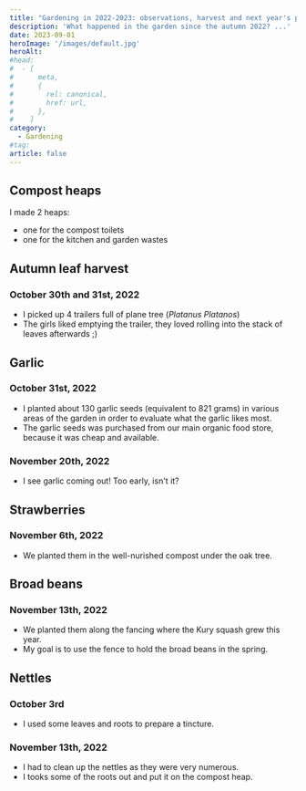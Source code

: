 ```yaml
---
title: "Gardening in 2022-2023: observations, harvest and next year's plans"
description: 'What happened in the garden since the autumn 2022? ...'
date: 2023-09-01
heroImage: '/images/default.jpg'
heroAlt:
#head:
#  - [
#      meta,
#      {
#        rel: canonical,
#        href: url,
#      },
#    ]
category:
  - Gardening
#tag:
article: false
---
```


## Compost heaps

I made 2 heaps:

- one for the compost toilets
- one for the kitchen and garden wastes

## Autumn leaf harvest

### October 30th and 31st, 2022

- I picked up 4 trailers full of plane tree (_Platanus Platanos_)
- The girls liked emptying the trailer, they loved rolling into the stack of leaves afterwards ;)

## Garlic

### October 31st, 2022

- I planted about 130 garlic seeds (equivalent to 821 grams) in various areas of the garden in order to evaluate what the garlic likes most.
- The garlic seeds was purchased from our main organic food store, because it was cheap and available.

### November 20th, 2022

- I see garlic coming out! Too early, isn't it?

## Strawberries

### November 6th, 2022

- We planted them in the well-nurished compost under the oak tree.

## Broad beans

### November 13th, 2022

- We planted them along the fancing where the Kury squash grew this year.
- My goal is to use the fence to hold the broad beans in the spring.

## Nettles

### October 3rd

- I used some leaves and roots to prepare a tincture.

### November 13th, 2022

- I had to clean up the nettles as they were very numerous.
- I tooks some of the roots out and put it on the compost heap.
